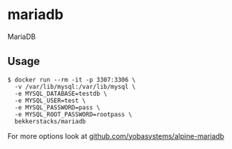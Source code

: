 # mariadb
MariaDB

## Usage

```
$ docker run --rm -it -p 3307:3306 \
  -v /var/lib/mysql:/var/lib/mysql \
  -e MYSQL_DATABASE=testdb \
  -e MYSQL_USER=test \
  -e MYSQL_PASSWORD=pass \
  -e MYSQL_ROOT_PASSWORD=rootpass \
  bekkerstacks/mariadb
```

For more options look at [github.com/yobasystems/alpine-mariadb](https://github.com/yobasystems/alpine-mariadb)
